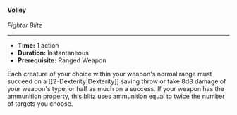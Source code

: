 #### Volley
*Fighter Blitz*
___
- **Time:** 1 action
- **Duration:** Instantaneous
- **Prerequisite:** Ranged Weapon

Each creature of your choice within your weapon's normal range must succeed on a [[2-Dexterity|Dexterity]] saving throw or take 8d8 damage of your weapon's type, or half as much on a success. If your weapon has the ammunition property, this blitz uses ammunition equal to twice the number of targets you choose.